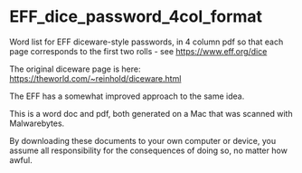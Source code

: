 # EFF_dice_password_4col_format

Word list for EFF diceware-style passwords, in 4 column pdf so that each page corresponds to the first two rolls - see https://www.eff.org/dice 

The original diceware page is here: https://theworld.com/~reinhold/diceware.html

The EFF has a somewhat improved approach to the same idea.

This is a word doc and pdf, both generated on a Mac that was scanned with Malwarebytes.  

By downloading these documents to your own computer or device, you assume all responsibility for the consequences of doing so, no matter how awful.

